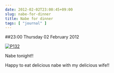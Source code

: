 ```yaml
---
date: 2012-02-02T23:00:45+09:00
slug: nabe-for-dinner
title: Nabe for dinner
tags: [ "journal" ]
---
```


##23:00 Thursday 02 February 2012

[![P132](http://getfile2.posterous.com/getfile/files.posterous.com/thunderrabbit/JezHwkmcsojxAGiCHxtcEljfvnDrkjeDIibGpCcAtseeHHrkwelcufzCuCtf/p132.jpg.scaled500.jpg)](http://getfile6.posterous.com/getfile/files.posterous.com/thunderrabbit/JezHwkmcsojxAGiCHxtcEljfvnDrkjeDIibGpCcAtseeHHrkwelcufzCuCtf/p132.jpg.scaled1000.jpg)

Nabe tonight!!

Happy to eat delicious nabe with my delicious wife!!
